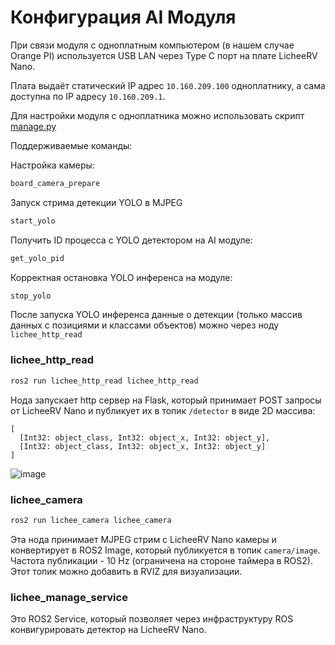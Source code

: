 # Конфигурация AI Модуля

При связи модуля с одноплатным компьютером (в нашем случае Orange PI) используется USB LAN через Type C порт на плате LicheeRV Nano.

Плата выдаёт статический IP адрес `10.160.209.100` одноплатнику, а сама доступна по IP адресу `10.160.209.1`.

Для настройки модуля с одноплатника можно использовать скрипт [manage.py](https://github.com/ret7020/ROS2_Robot_Hackathon/blob/master/ai_module_sources/inference/manage.py)

Поддерживаемые команды:

Настройка камеры:
```bash
board_camera_prepare
```

Запуск стрима детекции YOLO в MJPEG
```bash
start_yolo
```

Получить ID процесса с YOLO детектором на AI модуле:
```bash
get_yolo_pid
```

Корректная остановка YOLO инференса на модуле:

```bash
stop_yolo
```

После запуска YOLO инференса данные о детекции (только массив данных с позициями и классами объектов) можно через ноду `lichee_http_read`

### lichee_http_read

```bash
ros2 run lichee_http_read lichee_http_read
```

Нода запускает http сервер на Flask, который принимает POST запросы от LicheeRV Nano и публикует их в топик `/detector` в виде 2D массива:
```
[
  [Int32: object_class, Int32: object_x, Int32: object_y],
  [Int32: object_class, Int32: object_x, Int32: object_y]
]
```

![image](https://github.com/user-attachments/assets/8d94c106-6d03-42fc-84ff-17c61a23fc90)


### lichee_camera

```bash
ros2 run lichee_camera lichee_camera
```

Эта нода принимает MJPEG стрим с LicheeRV Nano камеры и конвертирует в ROS2 Image, который публикуется в топик `camera/image`. Частота публикации - 10 Hz (ограничена на стороне таймера в ROS2). Этот топик можно добавить в RVIZ для визуализации.

### lichee_manage_service

Это ROS2 Service, который позволяет через инфраструктуру ROS конвигурировать детектор на LicheeRV Nano.
